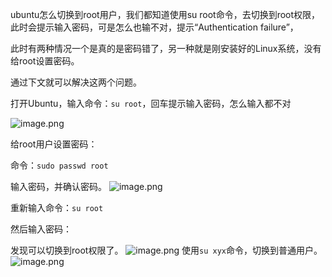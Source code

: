 ubuntu怎么切换到root用户，我们都知道使用su root命令，去切换到root权限，此时会提示输入密码，可是怎么也输不对，提示“Authentication failure”，

此时有两种情况一个是真的是密码错了，另一种就是刚安装好的Linux系统，没有给root设置密码。

通过下文就可以解决这两个问题。

打开Ubuntu，输入命令：`su root`，回车提示输入密码，怎么输入都不对

![image.png](https://upload-images.jianshu.io/upload_images/14555448-f375e886e9e65f2a.png?imageMogr2/auto-orient/strip%7CimageView2/2/w/1240)

给root用户设置密码：

命令：`sudo passwd root`

输入密码，并确认密码。
![image.png](https://upload-images.jianshu.io/upload_images/14555448-b242d793b98269a6.png?imageMogr2/auto-orient/strip%7CimageView2/2/w/1240)

重新输入命令：`su root`

然后输入密码：

发现可以切换到root权限了。
![image.png](https://upload-images.jianshu.io/upload_images/14555448-ea23c57d899defd3.png?imageMogr2/auto-orient/strip%7CimageView2/2/w/1240)
使用`su xyx`命令，切换到普通用户。
![image.png](https://upload-images.jianshu.io/upload_images/14555448-4cfa25add6e1b5f4.png?imageMogr2/auto-orient/strip%7CimageView2/2/w/1240)
